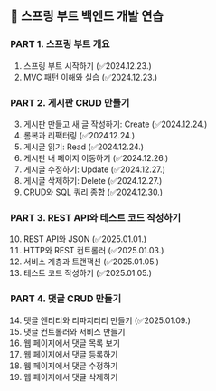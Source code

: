 ## 🌿 스프링 부트 백엔드 개발 연습

### **PART 1. 스프링 부트 개요**
1. 스프링 부트 시작하기 (✅2024.12.23.)
2. MVC 패턴 이해와 실습 (✅2024.12.23.)

### **PART 2. 게시판 CRUD 만들기**
3. 게시판 만들고 새 글 작성하기: Create (✅2024.12.24.)
4. 롬복과 리팩터링 (✅2024.12.24.)
5. 게시글 읽기: Read (✅2024.12.24.)
6. 게시판 내 페이지 이동하기 (✅2024.12.26.)
7. 게시글 수정하기: Update (✅2024.12.27.)
8. 게시글 삭제하기: Delete (✅2024.12.27.)
9. CRUD와 SQL 쿼리 종합 (✅2024.12.30.)

### **PART 3. REST API와 테스트 코드 작성하기**
10. REST API와 JSON (✅2025.01.01.)
11. HTTP와 REST 컨트롤러 (✅2025.01.03.)
12. 서비스 계층과 트랜잭션 (✅2025.01.05.)
13. 테스트 코드 작성하기 (✅2025.01.05.)

### **PART 4. 댓글 CRUD 만들기**
14. 댓글 엔티티와 리파지터리 만들기 (✅2025.01.09.)
15. 댓글 컨트롤러와 서비스 만들기
16. 웹 페이지에서 댓글 목록 보기
17. 웹 페이지에서 댓글 등록하기
18. 웹 페이지에서 댓글 수정하기
19. 웹 페이지에서 댓글 삭제하기